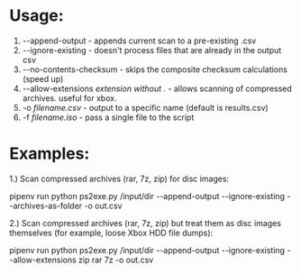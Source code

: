 # Usage:
1. --append-output - appends current scan to a pre-existing .csv
2. --ignore-existing - doesn't process files that are already in the output csv
3. --no-contents-checksum - skips the composite checksum calculations (speed up)
4. --allow-extensions *extension without .* - allows scanning of compressed archives. useful for xbox.
5. -o *filename.csv* - output to a specific name (default is results.csv)
6. -f *filename.iso* - pass a single file to the script

# Examples:

1.) Scan compressed archives (rar, 7z, zip) for disc images:

  pipenv run python ps2exe.py /input/dir --append-output --ignore-existing --archives-as-folder -o out.csv

2.) Scan compressed archives (rar, 7z, zip) but treat them as disc images themselves (for example, loose Xbox HDD file dumps):

  pipenv run python ps2exe.py /input/dir --append-output --ignore-existing --allow-extensions zip rar 7z -o out.csv
